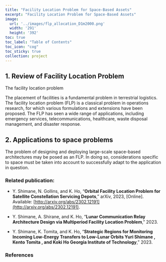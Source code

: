 ```yaml
---
title: "Facility Location Problem for Space-Based Assets"
excerpt: "Facility Location Problem for Space-Based Assets"
image: 
  url: '../images/flp_allocation_D1m2000.png'
  width: '291'
  height: '392'
toc: true
toc_label: "Table of Contents"
toc_icon: "cog"
toc_sticky: true
collection: project
---
```


## 1. Review of Facility Location Problem

The facility location problem 

The placement of facilities is a fundamental problem in terrestrial logistics. The facility location problem (FLP) is a classical problem in operations research, for which various formulations and extensions have been proposed. 
The FLP has seen a wide range of applications, including emergency services, telecommunications, healthcare, waste disposal management, and disaster response. 


## 2. Applications to space problems

The problem of designing and deploying large-scale space-based architectures may be posed as an FLP. In doing so, considerations specific to space must be taken into account to successfully adapt to the application in question. 


### Related publication:

- Y. Shimane, N. Gollins, and K. Ho, “**Orbital Facility Location Problem for Satellite Constellation Servicing Depots**,” arXiv, 2023, [Online]. Available: [http://arxiv.org/abs/2302.12191](http://arxiv.org/abs/2302.12191).

- Y. Shimane, A. Shirane, and K. Ho, “**Lunar Communication Relay Architecture Design via Multiperiod Facility Location Problem**,” 2023.

- Y. Shimane, K. Tomita, and K. Ho, “**Strategic Regions for Monitoring Incoming Low-Energy Transfers to Low-Lunar Orbits Yuri Shimane , Kento Tomita , and Koki Ho Georgia Institute of Technology**,” 2023.


### References


